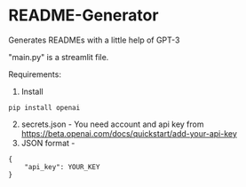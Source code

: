 # README-Generator
Generates READMEs with a little help of GPT-3

"main.py" is a streamlit file.

Requirements:
1. Install
```
pip install openai
```
2. secrets.json - You need account and api key from <a href="https://beta.openai.com/docs/quickstart/add-your-api-key">https://beta.openai.com/docs/quickstart/add-your-api-key</a>
3. JSON format -
```
{
    "api_key": YOUR_KEY
}
```
